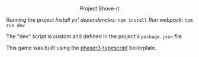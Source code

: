 <p align="center">
  Project Shove-it
</p>

Running the project
*Install yo' dependencies:* `npm install`
*Run webpack:* `npm run dev`

The "dev" script is custom and defined in the project's `package.json` file

This game was built using the [phaser3-typescript](https://github.com/digitsensitive/phaser3-typescript) boilerplate.
